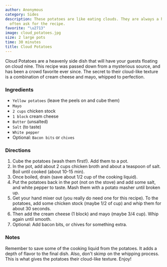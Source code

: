 ```yaml
---
author: Anonymous
category: Sides
description: These potatoes are like eating clouds. They are always a hit and people
  often ask for the recipe.
favorite: "\u2713"
image: cloud_potatoes.jpg
size: 2 large pots
time: 30 minutes
title: Cloud Potatoes
---
```

Cloud Potatoes are a heavenly side dish that will have your guests floating on cloud nine. This recipe was passed down from a mysterious source, and has been a crowd favorite ever since. The secret to their cloud-like texture is a combination of cream cheese and mayo, whipped to perfection.

### Ingredients

* `Yellow potatoes` (leave the peels on and cube them)
* `Mayo`
* `2 cups` chicken stock
* `1 block` cream cheese
* `Butter` (unsalted)
* `Salt` (to taste)
* `White pepper`
* Optional: `Bacon bits` or `chives`

### Directions

1. Cube the potatoes (wash them first!). Add them to a pot.
2. In the pot, add about 2 cups chicken broth and about a teaspoon of salt. Boil until cooked (about 10-15 min).
3. Once boiled, drain (save about 1/2 cup of the cooking liquid).
4. Put the potatoes back in the pot (not on the stove) and add some salt, and white pepper to taste. Mash them with a potato masher until broken up.
5. Get your hand mixer out (you really do need one for this recipe). To the potatoes, add some chicken stock (maybe 1/2 of cup) and whip them for about 30 seconds. 
6. Then add the cream cheese (1 block) and mayo (maybe 3/4 cup). Whip again until smooth. 
7. Optional: Add bacon bits, or chives for something extra.

### Notes

Remember to save some of the cooking liquid from the potatoes. It adds a depth of flavor to the final dish. Also, don't skimp on the whipping process. This is what gives the potatoes their cloud-like texture. Enjoy!